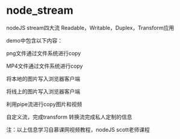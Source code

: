 # node_stream
nodeJS stream四大流 Readable，Writable，Duplex，Transform应用

demo中包含以下内容：

png文件通过文件系统进行copy

MP4文件通过文件系统进行copy

将本地的图片写入浏览器客户端

将线上的图片写入浏览器客户端

利用pipe流进行copy图片和视频

自定义流，完成transform 转换流完成私人定制的信息



注：以上信息学习自慕课网视频教程，nodeJS scott老师课程

